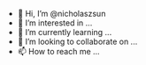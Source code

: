 - 👋 Hi, I’m @nicholaszsun
- 👀 I’m interested in ...
- 🌱 I’m currently learning ...
- 💞️ I’m looking to collaborate on ...
- 📫 How to reach me ...

<!---
nicholaszsun/nicholaszsun is a ✨ special ✨ repository because its `README.md` (this file) appears on your GitHub profile.
You can click the Preview link to take a look at your changes.
--->
